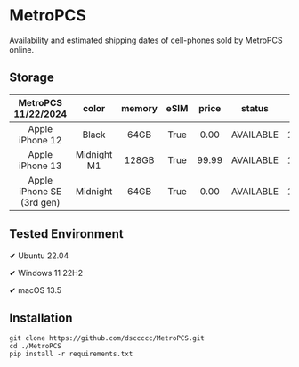 # MetroPCS
Availability and estimated shipping dates of cell-phones sold by MetroPCS online.
## Storage
|MetroPCS 11/22/2024|color|memory|eSIM|price|status|shipping from|shipping to|
|:--:|:--:|:--:|:--:|:--:|:--:|:--:|:--:|
|Apple iPhone 12|Black|64GB|True|0.00|AVAILABLE|11/21/2024|11/25/2024|
|Apple iPhone 13|Midnight M1|128GB|True|99.99|AVAILABLE|11/21/2024|11/25/2024|
|Apple iPhone SE (3rd gen)|Midnight|64GB|True|0.00|AVAILABLE|11/21/2024|11/25/2024|

## Tested Environment
✔ Ubuntu 22.04

✔ Windows 11 22H2

✔ macOS 13.5
## Installation
```
git clone https://github.com/dsccccc/MetroPCS.git
cd ./MetroPCS
pip install -r requirements.txt
```
